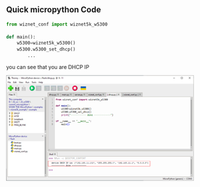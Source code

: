 ## Quick micropython Code

```python
from wiznet_conf import wiznet5k_w5300

def main():
    w5300=wiznet5k_w5300()
    w5300.w5300_set_dhcp()
    	...

```

you can see that you are DHCP IP 
<p align="center"><img src="https://github.com/Wiznet/W5300-TOE-MicroPython/blob/main/static/images/DHCP/dhcp_init.png"></p>
